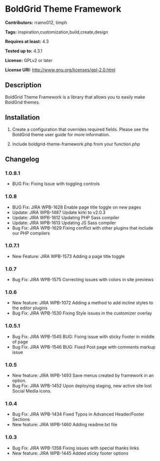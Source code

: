 # BoldGrid Theme Framework #
**Contributors:** rramo012, timph
  
**Tags:** inspiration,customization,build,create,design
  
**Requires at least:** 4.3
  
**Tested up to:** 4.3.1
  
**License:** GPLv2 or later
  
**License URI:** http://www.gnu.org/licenses/gpl-2.0.html
  

## Description ##

BoldGrid Theme Framework is a library that allows you to easily make BoldGrid themes.

## Installation ##

1. Create a configuration that overrides required fields. Please see the BoldGrid theme 
user guide for more information. 

1. Include boldgrid-theme-framework.php from your function.php

## Changelog ##

### 1.0.8.1 ###
* BUG Fix:              Fixing Issue with toggling controls

### 1.0.8 ###
* BUG Fix:      JIRA WPB-1628   Enable page title toggle on new pages   
* Update:       JIRA WPB-1487   Update kirki to v2.0.3
* Update:       JIRA WPB-1612   Updating PHP Sass compiler
* Update:       JIRA WPB-1613   Updating JS Sass compiler
* Bug Fix:      JIRA WPB-1629   Fixing conflict with other plugins that include our PHP compilers

### 1.0.7.1 ###
* New Feature:  JIRA WPB-1573   Adding a page title toggle

### 1.0.7 ###
* Bug Fix:      JIRA WPB-1575   Correcting issues with colors in site previews

### 1.0.6 ###
* New feature:  JIRA WPB-1072   Adding a method to add incline styles to the editor plugins
* Bug Fix:      JIRA WPB-1530   Fixing Style issues in the customizer overlay

### 1.0.5.1 ###
* Bug Fix:      JIRA WPB-1545   BUG: Fixing issue with sticky Footer in middle of page
* Bug Fix:      JIRA WPB-1546   BUG: Fixed Post page with comments markup issue

### 1.0.5 ###
* New feature:  JIRA WPB-1493   Save menus created by framework in an option.
* Bug Fix:      JIRA WPB-1452   Upon deploying staging, new active site lost Social Media icons.

### 1.0.4 ###
* Bug Fix:      JIRA WPB-1434   Fixed Typos in Advanced Header/Footer Sections
* New feature:  JIRA WPB-1460   Adding readme.txt file

### 1.0.3 ###
* Bug Fix:      JIRA WPB-1358   Fixing issues with special thanks links
* New feature:  JIRA WPB-1445   Added sticky footer options
